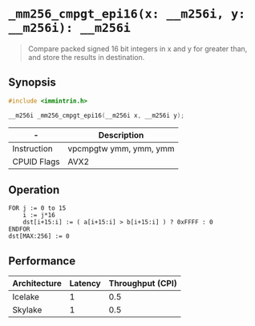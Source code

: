 `_mm256_cmpgt_epi16(x: __m256i, y: __m256i): __m256i`
=====================================================

> Compare packed signed 16 bit integers in x and y for greater than, and store the results in destination.

## Synopsis

```c
#include <immintrin.h>

__m256i _mm256_cmpgt_epi16(__m256i x, __m256i y);
```

| -           | Description            |
| ----------- | ---------------------- |
| Instruction | vpcmpgtw ymm, ymm, ymm |
| CPUID Flags | AVX2                   |

## Operation

```
FOR j := 0 to 15
	i := j*16
	dst[i+15:i] := ( a[i+15:i] > b[i+15:i] ) ? 0xFFFF : 0
ENDFOR
dst[MAX:256] := 0
```

## Performance

| Architecture | Latency | Throughput (CPI) |
| ------------ | ------- | ---------------- |
| Icelake      | 1       | 0.5              |
| Skylake      | 1       | 0.5              |
